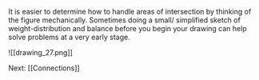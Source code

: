 It is easier to determine how to handle areas of intersection by thinking of the figure mechanically. Sometimes doing a small/ simplified sketch of weight-distribution and balance before you begin your drawing can help solve problems at a very early stage.

![[drawing_27.png]]

Next: [[Connections]]
